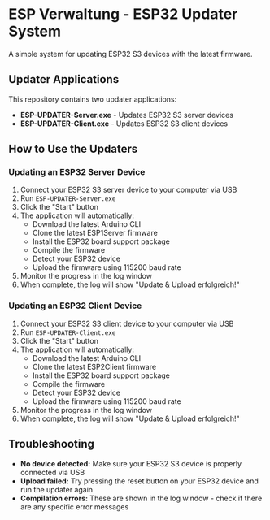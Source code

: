 # ESP Verwaltung - ESP32 Updater System

A simple system for updating ESP32 S3 devices with the latest firmware.

## Updater Applications

This repository contains two updater applications:

- **ESP-UPDATER-Server.exe** - Updates ESP32 S3 server devices
- **ESP-UPDATER-Client.exe** - Updates ESP32 S3 client devices

## How to Use the Updaters

### Updating an ESP32 Server Device

1. Connect your ESP32 S3 server device to your computer via USB
2. Run `ESP-UPDATER-Server.exe`
3. Click the "Start" button
4. The application will automatically:
   - Download the latest Arduino CLI
   - Clone the latest ESP1Server firmware
   - Install the ESP32 board support package
   - Compile the firmware
   - Detect your ESP32 device
   - Upload the firmware using 115200 baud rate
5. Monitor the progress in the log window
6. When complete, the log will show "Update & Upload erfolgreich!"

### Updating an ESP32 Client Device

1. Connect your ESP32 S3 client device to your computer via USB
2. Run `ESP-UPDATER-Client.exe`
3. Click the "Start" button
4. The application will automatically:
   - Download the latest Arduino CLI
   - Clone the latest ESP2Client firmware
   - Install the ESP32 board support package
   - Compile the firmware
   - Detect your ESP32 device
   - Upload the firmware using 115200 baud rate
5. Monitor the progress in the log window
6. When complete, the log will show "Update & Upload erfolgreich!"

## Troubleshooting

- **No device detected:** Make sure your ESP32 S3 device is properly connected via USB
- **Upload failed:** Try pressing the reset button on your ESP32 device and run the updater again
- **Compilation errors:** These are shown in the log window - check if there are any specific error messages

